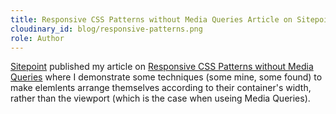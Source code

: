 ```yaml
---
title: Responsive CSS Patterns without Media Queries Article on Sitepoint
cloudinary_id: blog/responsive-patterns.png
role: Author
---
```


[Sitepoint](http://www.sitepoint.com) published my article on [Responsive CSS Patterns without Media Queries](https://www.sitepoint.com/responsive-css-patterns-without-media-queries/) where I demonstrate some techniques (some mine, some found) to make elemlents arrange themselves according to their container's width, rather than the viewport (which is the case when useing Media Queries).
